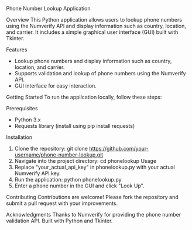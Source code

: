 Phone Number Lookup Application

Overview
This Python application allows users to lookup phone numbers using the Numverify API and display information such as country, location, and carrier. It includes a simple graphical user interface (GUI) built with Tkinter.

Features
* Lookup phone numbers and display information such as country, location, and carrier.
* Supports validation and lookup of phone numbers using the Numverify API.
* GUI interface for easy interaction.

Getting Started
To run the application locally, follow these steps:

Prerequisites
* Python 3.x
* Requests library (install using pip install requests)

Installation
1. Clone the repository:
    git clone https://github.com/your-username/phone-number-lookup.git
2. Navigate into the project directory:
    cd phonelookup
Usage
1. Replace "your_actual_api_key" in phonelookup.py with your actual Numverify API key.
2. Run the application:
    python phonelookup.py
3. Enter a phone number in the GUI and click "Look Up".

Contributing
Contributions are welcome! Please fork the repository and submit a pull request with your improvements.

Acknowledgments
Thanks to Numverify for providing the phone number validation API.
Built with Python and Tkinter.
